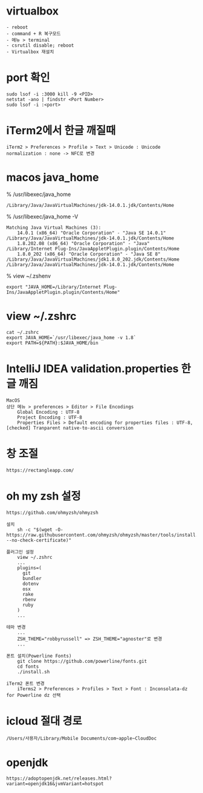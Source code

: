 # virtualbox

```
- reboot 
- command + R 복구모드
- 메뉴 > terminal
- csrutil disable; reboot
- Virtualbox 재설치 
```

# port 확인

```
sudo lsof -i :3000 kill -9 <PID>
netstat -ano | findstr <Port Number>
sudo lsof -i :<port>
```

# iTerm2에서 한글 깨질때
```
iTerm2 > Preferences > Profile > Text > Unicode : Unicode normalization : none -> NFC로 변경
```

# macos java_home

% /usr/libexec/java_home
```
/Library/Java/JavaVirtualMachines/jdk-14.0.1.jdk/Contents/Home
```

% /usr/libexec/java_home -V
```
Matching Java Virtual Machines (3):
    14.0.1 (x86_64) "Oracle Corporation" - "Java SE 14.0.1" /Library/Java/JavaVirtualMachines/jdk-14.0.1.jdk/Contents/Home
    1.8.202.08 (x86_64) "Oracle Corporation" - "Java" /Library/Internet Plug-Ins/JavaAppletPlugin.plugin/Contents/Home
    1.8.0_202 (x86_64) "Oracle Corporation" - "Java SE 8" /Library/Java/JavaVirtualMachines/jdk1.8.0_202.jdk/Contents/Home
/Library/Java/JavaVirtualMachines/jdk-14.0.1.jdk/Contents/Home
```

% view ~/.zshenv
```
export "JAVA_HOME=/Library/Internet Plug-Ins/JavaAppletPlugin.plugin/Contents/Home"
```

# view ~/.zshrc
```
cat ~/.zshrc
export JAVA_HOME=`/usr/libexec/java_home -v 1.8`
export PATH=${PATH}:$JAVA_HOME/bin
```

# IntelliJ IDEA validation.properties 한글 깨짐 
```
MacOS
상단 메뉴 > preferences > Editor > File Encodings  
    Global Encoding : UTF-8
    Project Encoding : UTF-8
    Properties Files > Default encoding for properties files : UTF-8, [checked] Tranparent native-to-ascii conversion
```

# 창 조절
```
https://rectangleapp.com/
```

# oh my zsh 설정
```
https://github.com/ohmyzsh/ohmyzsh

설치 
    sh -c "$(wget -O- https://raw.githubusercontent.com/ohmyzsh/ohmyzsh/master/tools/install.sh --no-check-certificate)"

플러그인 설정
    view ~/.zshrc
    ...
    plugins=(
      git
      bundler
      dotenv
      osx
      rake
      rbenv
      ruby
    )
    ...

테마 변경 
    ...
    ZSH_THEME="robbyrussell" => ZSH_THEME="agnoster"로 변경 
    ...

폰트 설치(Powerline Fonts)
    git clone https://github.com/powerline/fonts.git
    cd fonts
    ./install.sh

iTerm2 폰트 변경
    iTerms2 > Preferences > Profiles > Text > Font : Inconsolata-dz for Powerline dz 선택 

```

# icloud 절대 경로

```
/Users/사용자/Library/Mobile Documents/com~apple~CloudDoc
```

# openjdk

```
https://adoptopenjdk.net/releases.html?variant=openjdk16&jvmVariant=hotspot
```
